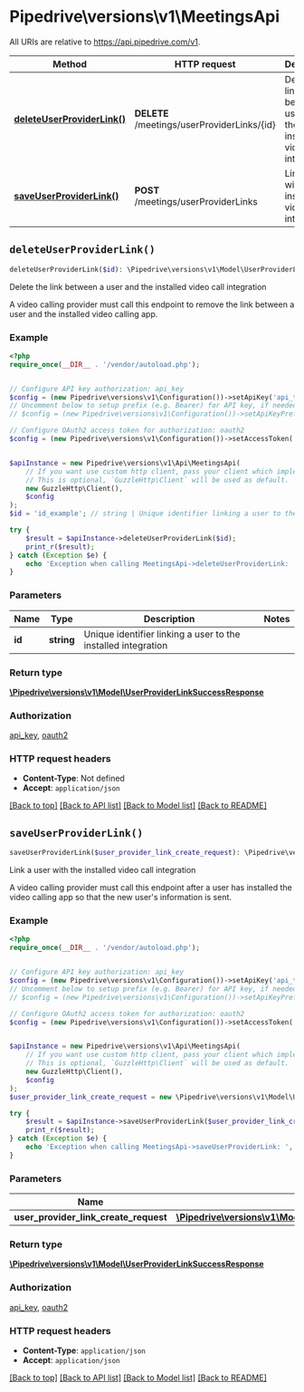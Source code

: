 # Pipedrive\versions\v1\MeetingsApi

All URIs are relative to https://api.pipedrive.com/v1.

Method | HTTP request | Description
------------- | ------------- | -------------
[**deleteUserProviderLink()**](MeetingsApi.md#deleteUserProviderLink) | **DELETE** /meetings/userProviderLinks/{id} | Delete the link between a user and the installed video call integration
[**saveUserProviderLink()**](MeetingsApi.md#saveUserProviderLink) | **POST** /meetings/userProviderLinks | Link a user with the installed video call integration


## `deleteUserProviderLink()`

```php
deleteUserProviderLink($id): \Pipedrive\versions\v1\Model\UserProviderLinkSuccessResponse
```

Delete the link between a user and the installed video call integration

A video calling provider must call this endpoint to remove the link between a user and the installed video calling app.

### Example

```php
<?php
require_once(__DIR__ . '/vendor/autoload.php');


// Configure API key authorization: api_key
$config = (new Pipedrive\versions\v1\Configuration())->setApiKey('api_token', 'YOUR_API_KEY');
// Uncomment below to setup prefix (e.g. Bearer) for API key, if needed
// $config = (new Pipedrive\versions\v1\Configuration())->setApiKeyPrefix('api_token', 'Bearer');

// Configure OAuth2 access token for authorization: oauth2
$config = (new Pipedrive\versions\v1\Configuration())->setAccessToken('YOUR_ACCESS_TOKEN');


$apiInstance = new Pipedrive\versions\v1\Api\MeetingsApi(
    // If you want use custom http client, pass your client which implements `GuzzleHttp\ClientInterface`.
    // This is optional, `GuzzleHttp\Client` will be used as default.
    new GuzzleHttp\Client(),
    $config
);
$id = 'id_example'; // string | Unique identifier linking a user to the installed integration

try {
    $result = $apiInstance->deleteUserProviderLink($id);
    print_r($result);
} catch (Exception $e) {
    echo 'Exception when calling MeetingsApi->deleteUserProviderLink: ', $e->getMessage(), PHP_EOL;
}
```

### Parameters

Name | Type | Description  | Notes
------------- | ------------- | ------------- | -------------
 **id** | **string**| Unique identifier linking a user to the installed integration |

### Return type

[**\Pipedrive\versions\v1\Model\UserProviderLinkSuccessResponse**](../Model/UserProviderLinkSuccessResponse.md)

### Authorization

[api_key](../README.md#api_key), [oauth2](../README.md#oauth2)

### HTTP request headers

- **Content-Type**: Not defined
- **Accept**: `application/json`

[[Back to top]](#) [[Back to API list]](../README.md#documentation-for-api-endpoints)
[[Back to Model list]](../README.md#documentation-for-models)
[[Back to README]](../README.md)

## `saveUserProviderLink()`

```php
saveUserProviderLink($user_provider_link_create_request): \Pipedrive\versions\v1\Model\UserProviderLinkSuccessResponse
```

Link a user with the installed video call integration

A video calling provider must call this endpoint after a user has installed the video calling app so that the new user's information is sent.

### Example

```php
<?php
require_once(__DIR__ . '/vendor/autoload.php');


// Configure API key authorization: api_key
$config = (new Pipedrive\versions\v1\Configuration())->setApiKey('api_token', 'YOUR_API_KEY');
// Uncomment below to setup prefix (e.g. Bearer) for API key, if needed
// $config = (new Pipedrive\versions\v1\Configuration())->setApiKeyPrefix('api_token', 'Bearer');

// Configure OAuth2 access token for authorization: oauth2
$config = (new Pipedrive\versions\v1\Configuration())->setAccessToken('YOUR_ACCESS_TOKEN');


$apiInstance = new Pipedrive\versions\v1\Api\MeetingsApi(
    // If you want use custom http client, pass your client which implements `GuzzleHttp\ClientInterface`.
    // This is optional, `GuzzleHttp\Client` will be used as default.
    new GuzzleHttp\Client(),
    $config
);
$user_provider_link_create_request = new \Pipedrive\versions\v1\Model\UserProviderLinkCreateRequest(); // \Pipedrive\versions\v1\Model\UserProviderLinkCreateRequest

try {
    $result = $apiInstance->saveUserProviderLink($user_provider_link_create_request);
    print_r($result);
} catch (Exception $e) {
    echo 'Exception when calling MeetingsApi->saveUserProviderLink: ', $e->getMessage(), PHP_EOL;
}
```

### Parameters

Name | Type | Description  | Notes
------------- | ------------- | ------------- | -------------
 **user_provider_link_create_request** | [**\Pipedrive\versions\v1\Model\UserProviderLinkCreateRequest**](../Model/UserProviderLinkCreateRequest.md)|  | [optional]

### Return type

[**\Pipedrive\versions\v1\Model\UserProviderLinkSuccessResponse**](../Model/UserProviderLinkSuccessResponse.md)

### Authorization

[api_key](../README.md#api_key), [oauth2](../README.md#oauth2)

### HTTP request headers

- **Content-Type**: `application/json`
- **Accept**: `application/json`

[[Back to top]](#) [[Back to API list]](../README.md#documentation-for-api-endpoints)
[[Back to Model list]](../README.md#documentation-for-models)
[[Back to README]](../README.md)
